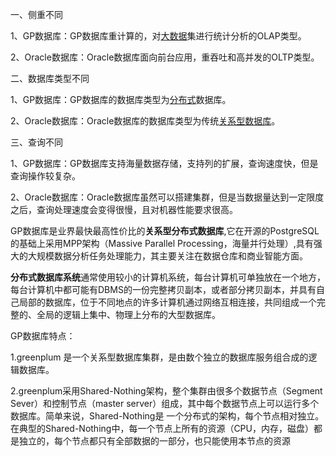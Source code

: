一、侧重不同

1、GP数据库：GP数据库重计算的，对[大数据](https://so.csdn.net/so/search?q=%E5%A4%A7%E6%95%B0%E6%8D%AE&spm=1001.2101.3001.7020)集进行统计分析的OLAP类型。

2、Oracle数据库：Oracle数据库面向前台应用，重吞吐和高并发的OLTP类型。

二、数据库类型不同

1、GP数据库：GP数据库的数据库类型为[分布式](https://so.csdn.net/so/search?q=%E5%88%86%E5%B8%83%E5%BC%8F&spm=1001.2101.3001.7020)数据库。

2、Oracle数据库：Oracle数据库的数据库类型为传统[关系型数据库](https://so.csdn.net/so/search?q=%E5%85%B3%E7%B3%BB%E5%9E%8B%E6%95%B0%E6%8D%AE%E5%BA%93&spm=1001.2101.3001.7020)。

三、查询不同

1、GP数据库：GP数据库支持海量数据存储，支持列的扩展，查询速度快，但是查询操作较复杂。

2、Oracle数据库：Oracle数据库虽然可以搭建集群，但是当数据量达到一定限度之后，查询处理速度会变得很慢，且对机器性能要求很高。


GP数据库是业界最快最高性价比的**关系型分布式数据库**,它在开源的PostgreSQL的基础上采用MPP架构（Massive Parallel Processing，海量并行处理）,具有强大的大规模数据分析任务处理能力，其主要关注在数据仓库和商业智能方面。

**分布式数据库系统**通常使用较小的计算机系统，每台计算机可单独放在一个地方，每台计算机中都可能有DBMS的一份完整拷贝副本，或者部分拷贝副本，并具有自己局部的数据库，位于不同地点的许多计算机通过网络互相连接，共同组成一个完整的、全局的逻辑上集中、物理上分布的大型数据库。

GP数据库特点：

1.greenplum 是一个关系型数据库集群，是由数个独立的数据库服务组合成的逻辑数据库。

2.greenplum采用Shared-Nothing架构，整个集群由很多个数据节点（Segment Sever）和控制节点（master server）组成，其中每个数据节点上可以运行多个数据库。简单来说，Shared-Nothing是 一个分布式的架构，每个节点相对独立。在典型的Shared-Nothing中，每一个节点上所有的资源（CPU，内存，磁盘）都是独立的，每个节点都只有全部数据的一部分，也只能使用本节点的资源